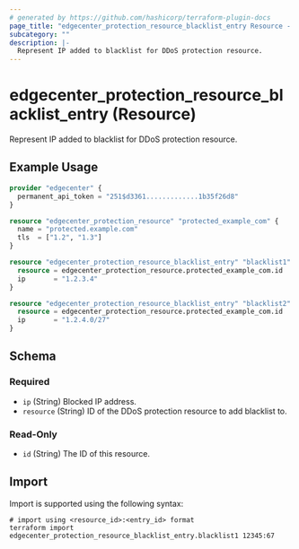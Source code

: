 ```yaml
---
# generated by https://github.com/hashicorp/terraform-plugin-docs
page_title: "edgecenter_protection_resource_blacklist_entry Resource - edgecenter"
subcategory: ""
description: |-
  Represent IP added to blacklist for DDoS protection resource.
---
```


# edgecenter_protection_resource_blacklist_entry (Resource)

Represent IP added to blacklist for DDoS protection resource.

## Example Usage

```terraform
provider "edgecenter" {
  permanent_api_token = "251$d3361.............1b35f26d8"
}

resource "edgecenter_protection_resource" "protected_example_com" {
  name = "protected.example.com"
  tls  = ["1.2", "1.3"]
}

resource "edgecenter_protection_resource_blacklist_entry" "blacklist1" {
  resource = edgecenter_protection_resource.protected_example_com.id
  ip       = "1.2.3.4"
}

resource "edgecenter_protection_resource_blacklist_entry" "blacklist2" {
  resource = edgecenter_protection_resource.protected_example_com.id
  ip       = "1.2.4.0/27"
}
```

<!-- schema generated by tfplugindocs -->
## Schema

### Required

- `ip` (String) Blocked IP address.
- `resource` (String) ID of the DDoS protection resource to add blacklist to.

### Read-Only

- `id` (String) The ID of this resource.

## Import

Import is supported using the following syntax:

```shell
# import using <resource_id>:<entry_id> format
terraform import edgecenter_protection_resource_blacklist_entry.blacklist1 12345:67
```
